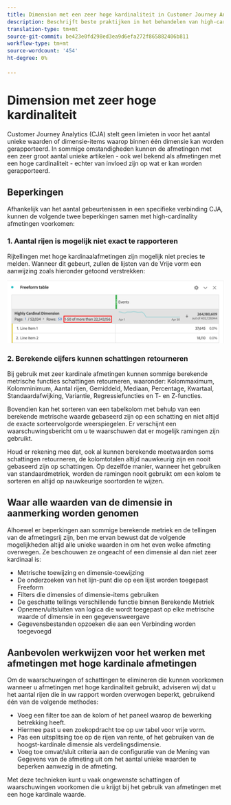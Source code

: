```yaml
---
title: Dimension met een zeer hoge kardinaliteit in Customer Journey Analytics
description: Beschrijft beste praktijken in het behandelen van high-cardinaliteitsdimensies in Customer Journey Analytics
translation-type: tm+mt
source-git-commit: be423e0fd298ed3ea9d6efa272f865882406b811
workflow-type: tm+mt
source-wordcount: '454'
ht-degree: 0%

---
```



# Dimension met zeer hoge kardinaliteit

Customer Journey Analytics (CJA) stelt geen limieten in voor het aantal unieke waarden of dimensie-items waarop binnen één dimensie kan worden gerapporteerd. In sommige omstandigheden kunnen de afmetingen met een zeer groot aantal unieke artikelen - ook wel bekend als afmetingen met een hoge cardinaliteit - echter van invloed zijn op wat er kan worden gerapporteerd.

## Beperkingen

Afhankelijk van het aantal gebeurtenissen in een specifieke verbinding CJA, kunnen de volgende twee beperkingen samen met high-cardinality afmetingen voorkomen:

### 1. Aantal rijen is mogelijk niet exact te rapporteren

Rijtellingen met hoge kardinaalafmetingen zijn mogelijk niet precies te melden. Wanneer dit gebeurt, zullen de lijsten van de Vrije vorm een aanwijzing zoals hieronder getoond verstrekken:

![](assets/high-cardinality.png)

### 2. Berekende cijfers kunnen schattingen retourneren

Bij gebruik met zeer kardinale afmetingen kunnen sommige berekende metrische functies schattingen retourneren, waaronder: Kolommaximum, Kolomminimum, Aantal rijen, Gemiddeld, Mediaan, Percentage, Kwartaal, Standaardafwijking, Variantie, Regressiefuncties en T- en Z-functies.

Bovendien kan het sorteren van een tabelkolom met behulp van een berekende metrische waarde gebaseerd zijn op een schatting en niet altijd de exacte sorteervolgorde weerspiegelen. Er verschijnt een waarschuwingsbericht om u te waarschuwen dat er mogelijk ramingen zijn gebruikt.

Houd er rekening mee dat, ook al kunnen berekende meetwaarden soms schattingen retourneren, de kolomtotalen altijd nauwkeurig zijn en nooit gebaseerd zijn op schattingen. Op dezelfde manier, wanneer het gebruiken van standaardmetriek, worden de ramingen nooit gebruikt om een kolom te sorteren en altijd op nauwkeurige soortorden te wijzen.

## Waar alle waarden van de dimensie in aanmerking worden genomen

Alhoewel er beperkingen aan sommige berekende metriek en de tellingen van de afmetingsrij zijn, ben me ervan bewust dat de volgende mogelijkheden altijd alle unieke waarden in om het even welke afmeting overwegen. Ze beschouwen ze ongeacht of een dimensie al dan niet zeer kardinaal is:

* Metrische toewijzing en dimensie-toewijzing
* De onderzoeken van het lijn-punt die op een lijst worden toegepast Freeform
* Filters die dimensies of dimensie-items gebruiken
* De geschatte tellings verschillende functie binnen Berekende Metriek
* Opnemen/uitsluiten van logica die wordt toegepast op elke metrische waarde of dimensie in een gegevensweergave
* Gegevensbestanden opzoeken die aan een Verbinding worden toegevoegd

## Aanbevolen werkwijzen voor het werken met afmetingen met hoge kardinale afmetingen

Om de waarschuwingen of schattingen te elimineren die kunnen voorkomen wanneer u afmetingen met hoge kardinaliteit gebruikt, adviseren wij dat u het aantal rijen die in uw rapport worden overwogen beperkt, gebruikend één van de volgende methodes:

* Voeg een filter toe aan de kolom of het paneel waarop de bewerking betrekking heeft.
* Hiermee past u een zoekopdracht toe op uw tabel voor vrije vorm.
* Pas een uitsplitsing toe op de rijen van rente, of het gebruiken van de hoogst-kardinale dimensie als verdelingsdimensie.
* Voeg toe omvat/sluit criteria aan de configuratie van de Mening van Gegevens van de afmeting uit om het aantal unieke waarden te beperken aanwezig in de afmeting.

Met deze technieken kunt u vaak ongewenste schattingen of waarschuwingen voorkomen die u krijgt bij het gebruik van afmetingen met een hoge kardinale waarde.
